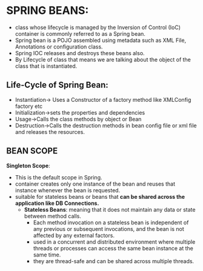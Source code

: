 # SPRING BEANS:
- class whose lifecycle is managed by the Inversion of Control (IoC) container is commonly referred to as a Spring bean.
- Spring bean is a POJO assembled using metadata such as XML File, Annotations or configuration class.
- Spring IOC releases and destroys these beans also.
- By Lifecycle of class that means we are talking about the object of the class that is instantiated.
## Life-Cycle of Spring Bean:
- Instantiation-> Uses a Constructor of a factory method like XMLConfig factory etc
- Initialization->sets the properties and dependencies
- Usage->Calls the class methods by object or Bean
- Destruction->Calls the destruction methods in bean config file or xml file and releases the resources.

## BEAN SCOPE
**Singleton Scope**: 
- This is the default scope in Spring. 
- container creates only one instance of the bean and reuses that instance whenever the bean is requested. 
- suitable for stateless beans or beans that **can be shared across the application like DB Connections.**
    -   **Stateless Beans**: meaning that it does not maintain any data or state between method calls. 
        - Each method invocation on a stateless bean is independent of any previous or subsequent invocations, and the bean is not affected by any external factors.
        - used in a concurrent and distributed environment where multiple threads or processes can access the same bean instance at the same time. 
        - they are thread-safe and can be shared across multiple threads.
